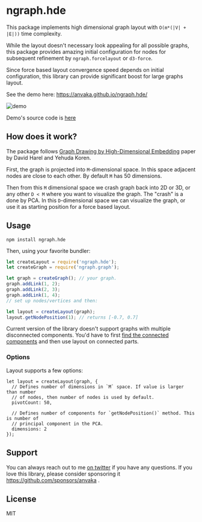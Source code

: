 # ngraph.hde

This package implements high dimensional graph layout with `O(m*(|V| + |E|))` time complexity.

While the layout doesn't necessary look appealing for all possible graphs, this package
provides amazing initial configuration for nodes for subsequent refinement by `ngraph.forcelayout`
or `d3-force`.

Since force based layout convergence speed depends on initial configuration, this library
can provide significant boost for large graphs layout. 

See the demo here: https://anvaka.github.io/ngraph.hde/

![demo](https://i.imgur.com/G25jKM1.png)

Demo's source code is [here](https://github.com/anvaka/ngraph.hde/tree/master/demo)

## How does it work?

The package follows [Graph Drawing by High-Dimensional Embedding](http://www.wisdom.weizmann.ac.il/~harel/papers/highdimensionalGD.pdf) paper by David Harel and Yehuda Koren.

First, the graph is projected into `M`-dimensional space. In this space adjacent nodes are 
close to each other. By default `M` has 50 dimensions.

Then from this `M` dimensional space we crash graph back into 2D or 3D, or any other `D < M` where you want
to visualize the graph. The "crash" is a done by PCA. In this `D`-dimensional space we can visualize the graph,
 or use it as starting position for a force based layout.

## Usage

```
npm install ngraph.hde
```

Then, using your favorite bundler:

``` js
let createLayout = require('ngraph.hde');
let createGraph = require('ngraph.graph');

let graph = createGraph(); // your graph.
graph.addLink(1, 2);
graph.addLink(2, 3);
graph.addLink(1, 4);
// set up nodes/vertices and then:

let layout = createLayout(graph);
layout.getNodePosition(1); // returns [-0.7, 0.7]
```

Current version of the library doesn't support graphs with multiple disconnected components.
You'd have to first [find the connected components](https://github.com/anvaka/ngraph.hde/blob/master/demo/src/lib/findLargestComponent.js) and then use layout on connected parts.


### Options

Layout supports a few options:

```
let layout = createLayout(graph, {
  // Defines number of dimensions in `M` space. If value is larger than number
  // of nodes, then number of nodes is used by default.
  pivotCount: 50,

  // Defines number of components for `getNodePosition()` method. This is number of
  // principal component in the PCA.
  dimensions: 2
});
```

## Support

You can always reach out to me [on twitter](https://twitter.com/anvaka) if you have any questions.
If you love this library, please consider sponsoring it https://github.com/sponsors/anvaka .

## License

MIT